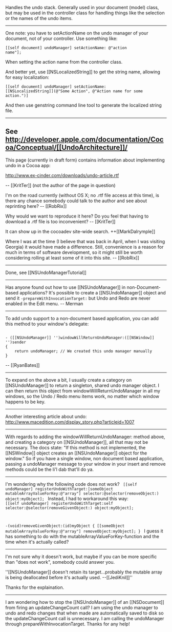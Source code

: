 Handles the undo stack. Generally used in your document (model) class, but may be used in the controller class for handling things like the selection or the names of the undo items.

----

One note: you have to setActionName on the undo manager of your document, not of your controller. Use something like:

<code>[[self document] undoManager] setActionName: @"action name"];</code>

When setting the action name from the controller class.

And better yet, use [[NSLocalizedString]] to get the string name, allowing for easy localization:

<code>[[self document] undoManager] setActionName:
        [[NSLocalizedString]](@"Some Action",
                          @"Action name for some action.")]</code>

And then use genstring command line tool to generate the localized string file.

----

See http://developer.apple.com/documentation/Cocoa/Conceptual/[[UndoArchitecture]]/
----

This page (currently in draft form) contains information about implementing undo in a Cocoa app:

http://www.ex-cinder.com/downloads/undo-article.rtf

-- [[KritTer]] (not the author of the page in question)

I'm on the road currently (without OS X; no .rtf file access at this time), is there any chance somebody could talk to the author and see about reprinting here? -- [[RobRix]]

Why would we want to reproduce it here? Do you feel that having to download a .rtf file is too inconvenient? -- [[KritTer]]

It can show up in the cocoadev site-wide search. ++[[MarkDalrymple]]

Where I was at the time (I believe that was back in April, when I was visiting Georgia) it would have made a difference. Still, convenience is a reason for much in terms of software development, so it might still be worth considering rolling at least some of it into this site. -- [[RobRix]]

----
Done, see [[NSUndoManagerTutorial]]

----
Has anyone found out how to use [[NSUndoManager]] in non-Document-based applications? It's possible to create a [[NSUndoManager]] object and send it <code>-prepareWithInvocationTarget:</code>  but Undo and Redo are never enabled in the Edit menu. -- Merman

----

To add undo support to a non-document  based application, you can add this method to your window's delegate:

<code>
- ([[NSUndoManager]] '')windowWillReturnUndoManager:([[NSWindow]] '')sender
{
	return undoManager; // We created this undo manager manually
}
</code>

-- [[RyanBates]]

----

To expand on the above a bit, I usually create a category on [[NSUndoManager]] to return a singleton, shared undo manager object. I can then return this object from windowWillReturnUndoManager in all my windows, so the Undo / Redo menu items work, no matter which window happens to be key.

----

Another interesting article about undo: http://www.macedition.com/display_story.php?articleid=1007

----

With regards to adding the windowWillReturnUndoManager: method above, and creating a category on [[NSUndoManager]], all that may not be necessary. The docs state: "If this method is not implemented, the [[NSWindow]] object creates an [[NSUndoManager]] object for the window." So if you have a single window, non document based application, passing a undoManager message to your window in your insert and remove methods could be the li'l dab that'll do ya.

----
I'm wondering why the following code does not work?
<code>
	[[self undoManager] registerUndoWithTarget:[someObject mutableArrayValueForKey:@"array"]
							   selector:@selector(removeObject:) 
								 object:myObject];
</code>
Instead, I had to workaround this way:
<code>
	[[self undoManager] registerUndoWithTarget:self
							   selector:@selector(removeGivenObject:) 
								 object:myObject];

-(void)removeGivenObject:(id)myObject {
	[[someObject mutableArrayValueForKey:@"array"] removeObject:myObject];
}
</code>
I guess it has something to do with the mutableArrayValueForKey-function and the time when it's actually called?

----
I'm not sure why it doesn't work, but maybe if you can be more specific than "does not work", somebody could answer you.

''[[NSUndoManager]] doesn't retain its target...probably the mutable array is being deallocated before it's actually used. --[[JediKnil]]''

Thanks for the explaination.

----

I am wondering how to stop the [[NSUndoManager]] of an [[NSDocument]] from firing an updateChangeCount call?  I am using the undo manager to undo and redo changes that when made are automatically saved to disk so the updateChangeCount call is unnecessary.  I am calling the undoManager through prepareWithInvocationTarget.  Thanks for any help!